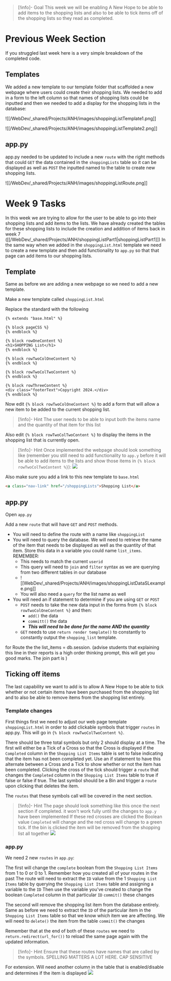 >[!info]- Goal
>This week we will be enabling A New Hope to be able to add items to the shopping lists and also to be able to tick items off of the shopping lists so they read as completed.

# Previous Week Section

If you struggled last week here is a very simple breakdown of the completed code.

## Templates

We added a new template to our template folder that scaffolded a new webpage where users could create their shopping lists. We needed to add in a form to the left column so that names of shopping lists could be inputted and then we needed to add a display for the shopping lists in the database:

![[/WebDev/_shared/Projects/ANH/images/shoppingListTemplate1.png]]

![[/WebDev/_shared/Projects/ANH/images/shoppingListTemplate2.png]]

## app.py

app.py needed to be updated to include a new `route` with the right  methods that could `GET` the data contained in the `shoppingLists` table so it can be displayed as well as `POST` the inputted named to the table to create new shopping lists.

![[/WebDev/_shared/Projects/ANH/images/shoppingListRoute.png]]


# Week 9 Tasks

In this week we are trying to allow for the user to be able to go into their shopping lists and add items to the lists.
We have already created the tables for these shopping lists to include the creation and addition of items back in week 7  ([[/WebDev/_shared/Projects/ANH/shoppingListPart1|shoppingListPart1]])
In the same way when we added in the `shoppingList.html` template we need to create a new template and then add functionality to `app.py` so that that page can add items to our shopping lists.

## Template

Same as before we are adding a new webpage so we need to add a new template. 

Make a new template called `shoppingList.html`

Replace the standard with the following

```jinja2
{% extends "base.html" %}

{% block pageCSS %}
{% endblock %}

{% block rowOneContent %}
<h1>SHOPPING List</h1>
{% endblock %}

{% block rowTwoColOneContent %}
{% endblock %}

{% block rowTwoColTwoContent %}
{% endblock %}

{% block rowThreeContent %}
<div class="footerText">Copyright 2024.</div>
{% endblock %}
```

Now edit `{% block rowTwoColOneContent %}` to add a form that will allow a new item to be added to the current shopping list.

>[!info]- Hint
>The user needs to be able to input both the items name and the quantity of that item for this list

Also edit `{% block rowTwoColTwoContent %}` to display the items in the shopping list that is currently open.

>[!info]- Hint
>Once implemented the webpage should look something like (remember you still need to add functionality to `app.y` before it will be able to add items to the lists and show those items in `{% block rowTwoColTwoContent %}`):
>![](WebDev/_shared/Projects/ANH/images/shoppingListItemExample1.png)

Also make sure you add a link to this new template to `base.html`
``` html
<a class="nav-link" href="/shoppingLists">Shopping List</a>
``` 

## app.py

Open `app.py` 

Add a new `route` that will have `GET` and `POST` methods.
- You will need to define the route with a name like `shoppingList`
- You will need to query the database. We will need to retrieve the name of the item that needs to be displayed as well as the quantity of that item. Store this data in a variable you could name `list_items`. REMEMBER:
	- This needs to match the current `userid`
	- This query will need to `join` and `filter` syntax as we are querying from two different tables in our database
	- ![[WebDev/_shared/Projects/ANH/images/shoppingListDataSLexample.png]]
	- You will also need a `query` for the list name as well
- You will need an if statement to determine if you are using `GET` or `POST`
	- `POST` needs to take the new data input in the forms from `{% block rowTwoColOneContent %}` and then:
		- `add()` the data
		- `committ()` the data
		- <strong><em>This will need to be done for the name AND the quantity</em></strong>
	- `GET` needs to use `return render template()` to constantly to constantly output the `shopping_list` template.

for Route the the list_items = db.session. (advise students that explaining this line in their reports is a high order thinking prompt, this will get you good marks. The join part is )

## Ticking off items

The last capability we want to add is to allow A New Hope to be able to tick whether or not certain items have been purchased from the shopping list and to also be able to remove items from the shopping list entirely.

### Template changes

First things first we need to adjust our web page template `shoppingList.html` in order to add clickable symbols that trigger `routes` in app.py. This will go in `{% block rowTwoColTwoContent %}`.

There should be three total symbols but only 2 should display at a time. 
The first will either be a Tick of a Cross so that the Cross is displayed if the `Completed` column in the `Shopping List Items` table is set to false indicating that the item has not been completed yet.
	Use an if statement to have this alternate between a Cross and a Tick to show whether or not the item has been completed.
	Clicking the cross of the tick should trigger a `route` that changes the `Completed` column in the `Shopping List Items` table to true if false or false if true.
The last symbol should be a Bin and trigger a `route` upon clicking that deletes the item.

The `routes` that these symbols call will be covered in the next section.

>[!info]- Hint
>The page should look something like this once the next section if completed.
>it won't work fully until the changes to `app.y` have been implemented
>If these red crosses are clicked the Boolean value `Completed` will change and the red cross will change to a green tick.
>If the bin is clicked the item will be removed from the shopping list all together
>![](WebDev/_shared/Projects/ANH/images/shoppingListItemExample2.png)


### app.py

We need 2 new `routes` in `app.py`:

The first will change the `complete` boolean from the `Shopping List Items` from 1 to 0 or 0 to 1.
	Remember how you created all of your routes in the past
	The route will need to extract the `ID` value from the 1 `Shopping List Items` table by querying the `Shopping List Items` table and assigning a variable to the `ID`
	Then use the variable you've created to change the boolean `Completed` column in that particular `ID`
	`commit()` these changes

The second will remove the shopping list item from the database entirely.
	Same as before we need to extract the `ID` of the particular item in the `Shopping List Items` table so that we know which item we are affecting.
	We will need to `delete()` the item from the table
	`commit()` the changes

Remember that at the end of both of these `routes` we need to `return.redirect(url_for())` to reload the same page again with the updated information.

>[!info]- Hint
>Ensure that these routes have names that are called by the symbols. SPELLING MATTERS A LOT HERE. CAP SENSITIVE
>

For extension. Will need another column in the table that is enabled/disable and determines if the item is displayed
![](WebDev/_shared/Projects/ANH/images/pin.png)